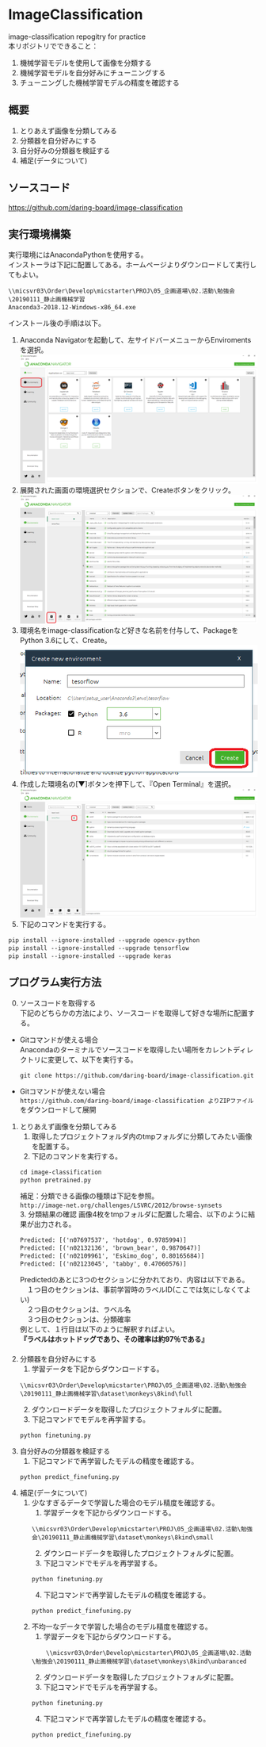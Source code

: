 # ImageClassification
image-classification repogitry for practice  
本リポジトリでできること：  
  1. 機械学習モデルを使用して画像を分類する
  2. 機械学習モデルを自分好みにチューニングする
  3. チューニングした機械学習モデルの精度を確認する

## 概要
 1. とりあえず画像を分類してみる
 2. 分類器を自分好みにする
 3. 自分好みの分類器を検証する
 4. 補足(データについて)

## ソースコード
https://github.com/daring-board/image-classification

## 実行環境構築
実行環境にはAnacondaPythonを使用する。  
インストーラは下記に配置してある。ホームページよりダウンロードして実行してもよい。
```
\\micsvr03\Order\Develop\micstarter\PROJ\05_企画道場\02.活動\勉強会\20190111_静止画機械学習
Anaconda3-2018.12-Windows-x86_64.exe
```
インストール後の手順は以下。  
1. Anaconda Navigatorを起動して、左サイドバーメニューからEnviromentsを選択。  
![図1](./docs/0_1.png)
2. 展開された画面の環境選択セクションで、Createボタンをクリック。  
![図2](./docs/0_2.png)
3. 環境名をimage-classificationなど好きな名前を付与して、PackageをPython 3.6にして、Create。  
![図3](./docs/0_3.png)
4. 作成した環境名の[▼]ボタンを押下して、『Open Terminal』を選択。  
![図4](./docs/0_4.png)
5. 下記のコマンドを実行する。    
```
pip install --ignore-installed --upgrade opencv-python  
pip install --ignore-installed --upgrade tensorflow  
pip install --ignore-installed --upgrade keras  
```

## プログラム実行方法  
0. ソースコードを取得する  
  下記のどちらかの方法により、ソースコードを取得して好きな場所に配置する。  
  + Gitコマンドが使える場合  
    Anacondaのターミナルでソースコードを取得したい場所をカレントディレクトリに変更して、以下を実行する。  
    ```
    git clone https://github.com/daring-board/image-classification.git  
    ```
  + Gitコマンドが使えない場合   
    `https://github.com/daring-board/image-classification よりZIPファイル` をダウンロードして展開   
1. とりあえず画像を分類してみる  
	1. 取得したプロジェクトフォルダ内のtmpフォルダに分類してみたい画像を配置する。  
	2. 下記のコマンドを実行する。    
	  ```
	  cd image-classification  
	  python pretrained.py    
	  ```
  	  補足：分類できる画像の種類は下記を参照。  
  	  `http://image-net.org/challenges/LSVRC/2012/browse-synsets`  
  	3. 分類結果の確認
    	   画像4枚をtmpフォルダに配置した場合、以下のように結果が出力される。  
	  ```
	  Predicted: [('n07697537', 'hotdog', 0.9785994)]  
	  Predicted: [('n02132136', 'brown_bear', 0.9870647)]  
	  Predicted: [('n02109961', 'Eskimo_dog', 0.80165684)]  
	  Predicted: [('n02123045', 'tabby', 0.47060576)]  
	  ```  
	  Predictedのあとに3つのセクションに分かれており、内容は以下である。  
	   　１つ目のセクションは、事前学習時のラベルID(ここでは気にしなくてよい)  
	   　２つ目のセクションは、ラベル名  
	   　３つ目のセクションは、分類確率  
	  例として、１行目は以下のように解釈すればよい。  
	     **『ラベルはホットドッグであり、その確率は約97％である』**  
  　
2. 分類器を自分好みにする  
	1. 学習データを下記からダウンロードする。  
	  ```
	  \\micsvr03\Order\Develop\micstarter\PROJ\05_企画道場\02.活動\勉強会\20190111_静止画機械学習\dataset\monkeys\8kind\full
	  ```  
	2. ダウンロードデータを取得したプロジェクトフォルダに配置。  
  	3. 下記コマンドでモデルを再学習する。  
	  ```
	  python finetuning.py
	  ```  
3. 自分好みの分類器を検証する  
	1. 下記コマンドで再学習したモデルの精度を確認する。  
	  ```
	  python predict_finefuning.py
	  ```  
4. 補足(データについて)  
	1. 少なすぎるデータで学習した場合のモデル精度を確認する。  
		1. 学習データを下記からダウンロードする。  
	   	```
	   	\\micsvr03\Order\Develop\micstarter\PROJ\05_企画道場\02.活動\勉強会\20190111_静止画機械学習\dataset\monkeys\8kind\small
	   	```  
		2. ダウンロードデータを取得したプロジェクトフォルダに配置。  
   		3. 下記コマンドでモデルを再学習する。  
		```
		python finetuning.py
		```  
		4. 下記コマンドで再学習したモデルの精度を確認する。  
		```
		python predict_finefuning.py
		```  
	2. 不均一なデータで学習した場合のモデル精度を確認する。  
   		1. 学習データを下記からダウンロードする。  
		```
	        \\micsvr03\Order\Develop\micstarter\PROJ\05_企画道場\02.活動\勉強会\20190111_静止画機械学習\dataset\monkeys\8kind\unbaranced
		```   
		2. ダウンロードデータを取得したプロジェクトフォルダに配置。    
		3. 下記コマンドでモデルを再学習する。   
		```
		python finetuning.py
		```  
		4. 下記コマンドで再学習したモデルの精度を確認する。  
		```
 		python predict_finefuning.py
		```  
